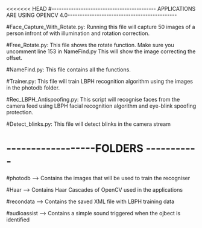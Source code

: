 <<<<<<< HEAD
#------------------------------------------- APPLICATIONS ARE USING OPENCV 4.0---------------------------------------------


#Face_Capture_With_Rotate.py: Running this file will capture 50 images of a person infront of with illumination and rotation correction.


#Free_Rotate.py: This file shows the rotate function. Make sure you uncomment line 153 in NameFind.py This will show the image correcting the offset.


#NameFind.py: This file contains all the functions.


#Trainer.py: This file will train LBPH recognition algorithm using the images in the photodb folder.


#Rec_LBPH_Antispoofing.py:  This script will recognise faces from the camera feed using LBPH facial recognition algorithm and eye-blink spoofing protection.

#Detect_blinks.py: This file will detect blinks in the camera stream
							

# ------------------FOLDERS -----------

#photodb --> Contains the images that will be used to train the recogniser


#Haar --> Contains Haar Cascades of OpenCV used in the applications


#recondata --> Contains the saved XML file with LBPH training data


#audioassist --> Contains a simple sound triggered when the ojbect is identified

>>>>>>>